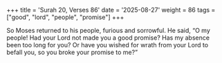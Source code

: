 +++
title = 'Surah 20, Verses 86'
date = '2025-08-27'
weight = 86
tags = ["good", "lord", "people", "promise"]
+++

So Moses returned to his people, furious and sorrowful. He said, “O my people! Had your Lord not made you a good promise? Has my absence been too long for you? Or have you wished for wrath from your Lord to befall you, so you broke your promise to me?” 